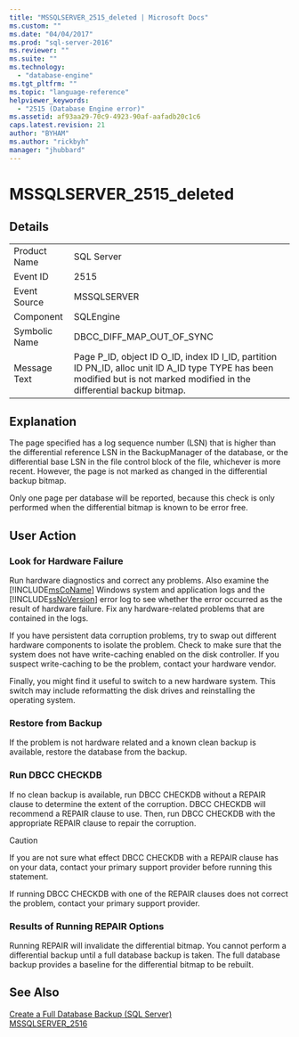 ```yaml
---
title: "MSSQLSERVER_2515_deleted | Microsoft Docs"
ms.custom: ""
ms.date: "04/04/2017"
ms.prod: "sql-server-2016"
ms.reviewer: ""
ms.suite: ""
ms.technology: 
  - "database-engine"
ms.tgt_pltfrm: ""
ms.topic: "language-reference"
helpviewer_keywords: 
  - "2515 (Database Engine error)"
ms.assetid: af93aa29-70c9-4923-90af-aafadb20c1c6
caps.latest.revision: 21
author: "BYHAM"
ms.author: "rickbyh"
manager: "jhubbard"
---
```

# MSSQLSERVER_2515_deleted
  
## Details  
  
|||  
|-|-|  
|Product Name|SQL Server|  
|Event ID|2515|  
|Event Source|MSSQLSERVER|  
|Component|SQLEngine|  
|Symbolic Name|DBCC_DIFF_MAP_OUT_OF_SYNC|  
|Message Text|Page P_ID, object ID O_ID, index ID I_ID, partition ID PN_ID, alloc unit ID A_ID type TYPE has been modified but is not marked modified in the differential backup bitmap.|  
  
## Explanation  
The page specified has a log sequence number (LSN) that is higher than the differential reference LSN in the BackupManager of the database, or the differential base LSN in the file control block of the file, whichever is more recent. However, the page is not marked as changed in the differential backup bitmap.  
  
Only one page per database will be reported, because this check is only performed when the differential bitmap is known to be error free.  
  
## User Action  
  
### Look for Hardware Failure  
Run hardware diagnostics and correct any problems. Also examine the [!INCLUDE[msCoName](../../includes/msconame-md.md)] Windows system and application logs and the [!INCLUDE[ssNoVersion](../../includes/ssnoversion-md.md)] error log to see whether the error occurred as the result of hardware failure. Fix any hardware-related problems that are contained in the logs.  
  
If you have persistent data corruption problems, try to swap out different hardware components to isolate the problem. Check to make sure that the system does not have write-caching enabled on the disk controller. If you suspect write-caching to be the problem, contact your hardware vendor.  
  
Finally, you might find it useful to switch to a new hardware system. This switch may include reformatting the disk drives and reinstalling the operating system.  
  
### Restore from Backup  
If the problem is not hardware related and a known clean backup is available, restore the database from the backup.  
  
### Run DBCC CHECKDB  
If no clean backup is available, run DBCC CHECKDB without a REPAIR clause to determine the extent of the corruption. DBCC CHECKDB will recommend a REPAIR clause to use. Then, run DBCC CHECKDB with the appropriate REPAIR clause to repair the corruption.  
  
> [!CAUTION]  
> If you are not sure what effect DBCC CHECKDB with a REPAIR clause has on your data, contact your primary support provider before running this statement.  
  
If running DBCC CHECKDB with one of the REPAIR clauses does not correct the problem, contact your primary support provider.  
  
### Results of Running REPAIR Options  
Running REPAIR will invalidate the differential bitmap. You cannot perform a differential backup until a full database backup is taken. The full database backup provides a baseline for the differential bitmap to be rebuilt.  
  
## See Also  
[Create a Full Database Backup &#40;SQL Server&#41;](../Topic/Create%20a%20Full%20Database%20Backup%20(SQL%20Server).md)  
[MSSQLSERVER_2516](../Topic/MSSQLSERVER_2516.md)  
  

